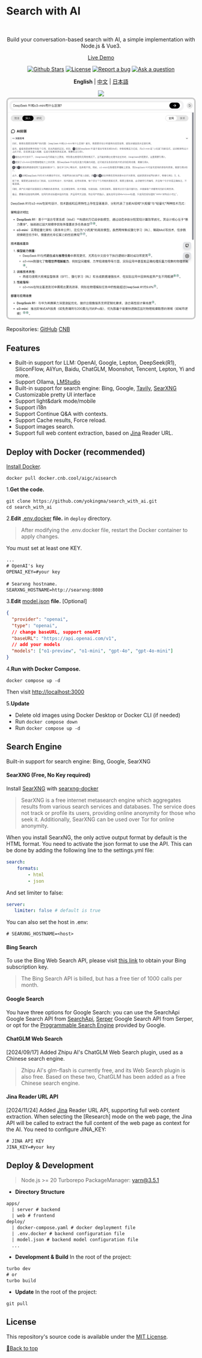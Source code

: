 <a name="top"></a>
# Search with AI

<br>
<p align="center">
  Build your conversation-based search with AI, a simple implementation with Node.js & Vue3.
</p>
<p align="center">
  <a href="https://isou.chat/">Live Demo</a>
</p>

<p align="center">
  <a href="https://github.com/yokingma/search_with_ai/stargazers"><img src="https://img.shields.io/github/stars/yokingma/search_with_ai" alt="Github Stars"></a>
  <a href="https://github.com/yokingma/search_with_ai/blob/main/LICENSE"><img src="https://img.shields.io/badge/license-MIT-purple" alt="License"></a>
  <a href="https://github.com/yokingma/search_with_ai/issues/new"><img src="https://img.shields.io/badge/Report a bug-Github-%231F80C0" alt="Report a bug"></a>
  <a href="https://github.com/yokingma/search_with_ai/discussions/new?category=q-a"><img src="https://img.shields.io/badge/Ask a question-Github-%231F80C0" alt="Ask a question"></a>
</p>

<div align="center">

**English** | [中文](./README_ZH_CN.md) | [日本語](./README_JP.md)

</div>

<div align="center">
 <img src="./assets/screenshot.jpg"></img>
</div>

<div align="center">
 <img src="./assets/deepseek.png" style="box-sizing: border-box;border: 4px solid #ccc;border-radius: 10px;"></img>
</div>

Repositories: [GitHub](https://github.com/yokingma/search_with_ai) [CNB](https://cnb.cool/isou/AiSearch)

## Features

* Built-in support for LLM: OpenAI, Google, Lepton, DeepSeek(R1), SiliconFlow, AliYun, Baidu, ChatGLM, Moonshot, Tencent, Lepton, Yi and more.
* Support Ollama, [LMStudio](https://github.com/lmstudio-ai/lms)
* Built-in support for search engine: Bing, Google, [Tavily](https://tavily.com/), [SearXNG](https://github.com/searxng/searxng)
* Customizable pretty UI interface
* Support light&dark mode/mobile
* Support i18n
* Support Continue Q&A with contexts.
* Support Cache results, Force reload.
* Support images search.
* Support full web content extraction, based on [Jina](https://jina.ai/) Reader URL.

## Deploy with Docker (recommended)

[Install Docker](https://docs.docker.com/install/).

```shell
docker pull docker.cnb.cool/aigc/aisearch
```

1.**Get the code.**

```shell
git clone https://github.com/yokingma/search_with_ai.git
cd search_with_ai
```

2.**Edit** [.env.docker](https://github.com/yokingma/search_with_ai/blob/main/.env) **file.** in ```deploy``` directory.

> After modifying the .env.docker file, restart the Docker container to apply changes.

You must set at least one KEY.

```shell
...
# OpenAI's key
OPENAI_KEY=#your key

# Searxng hostname.
SEARXNG_HOSTNAME=http://searxng:8080
```

3.**Edit** [model.json](https://github.com/yokingma/search_with_ai/blob/main/deploy/model.json) **file.** [Optional]

```json
{
  "provider": "openai",
  "type": "openai",
  // change baseURL, support oneAPI
  "baseURL": "https://api.openai.com/v1",
  // add your models
  "models": ["o1-preview", "o1-mini", "gpt-4o", "gpt-4o-mini"]
}
```

4.**Run with Docker Compose.**

```shell
docker compose up -d
```

Then visit <http://localhost:3000>

5.**Update**

- Delete old images using Docker Desktop or Docker CLI (if needed)
- Run ```docker compose down```
- Run ```docker compose up -d```

## Search Engine

Built-in support for search engine: Bing, Google, SearXNG

#### SearXNG (Free, No Key required)

Install [SearXNG](https://github.com/searxng/searxng) with [searxng-docker](https://github.com/searxng/searxng-docker)
> SearXNG is a free internet metasearch engine which aggregates results from various search services and databases. The service does not track or profile its users, providing online anonymity for those who seek it. Additionally, SearXNG can be used over Tor for online anonymity.

When you install SearxNG, the only active output format by default is the HTML format. You need to activate the json format to use the API. This can be done by adding the following line to the settings.yml file:

```yaml
search:
    formats:
        - html
        - json
```

And set limiter to false:

```yaml
server:
   limiter: false # default is true
```

You can also set the host in .env:

```shell
# SEARXNG_HOSTNAME=<host>
```

#### Bing Search

To use the Bing Web Search API, please visit [this link](https://www.microsoft.com/en-us/bing/apis/bing-web-search-api) to obtain your Bing subscription key.
> The Bing Search API is billed, but has a free tier of 1000 calls per month.

#### Google Search

You have three options for Google Search: you can use the SearchApi Google Search API from [SearchApi](https://www.searchapi.io/), [Serper](https://www.serper.dev/) Google Search API from Serper, or opt for the [Programmable Search Engine](https://developers.google.com/custom-search) provided by Google.

#### ChatGLM Web Search

[2024/09/17] Added Zhipu AI's ChatGLM Web Search plugin, used as a Chinese search engine.
> Zhipu AI's glm-flash is currently free, and its Web Search plugin is also free. Based on these two, ChatGLM has been added as a free Chinese search engine.

#### Jina Reader URL API
[2024/11/24] Added [Jina](https://jina.ai/) Reader URL API, supporting full web content extraction.
When selecting the [Research] mode on the web page, the Jina API will be called to extract the full content of the web page as context for the AI. You need to configure JINA_KEY:

```shell
# JINA API KEY
JINA_KEY=#your key
```

## Deploy & Development

> Node.js >= 20
> Turborepo
> PackageManager: yarn@3.5.1

* **Directory Structure**

```text
apps/
  | server # backend
  | web # frontend
deploy/
  | docker-compose.yaml # docker deployment file
  | .env.docker # backend configuration file
  | model.json # backend model configuration file
  ...
```

* **Development & Build**
In the root of the project:

```shell
turbo dev
# or
turbo build
```

* **Update**
In the root of the project:

```shell
git pull
```

## License

This repository's source code is available under the [MIT License](LICENSE).

[🚀Back to top](#top)
